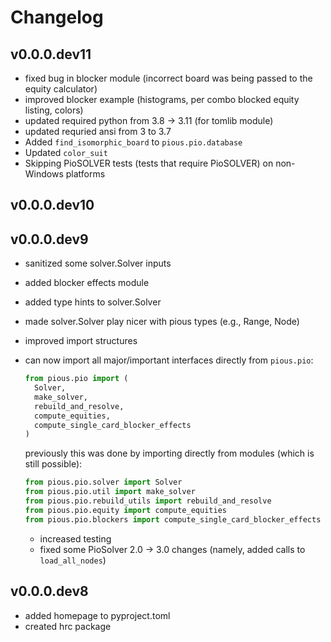 # Changelog

## v0.0.0.dev11
- fixed bug in blocker module (incorrect board was being passed to the equity calculator)
- improved blocker example (histograms, per combo blocked equity listing, colors)
- updated required python from 3.8 -> 3.11 (for tomlib module)
- updated requried ansi from 3 to 3.7
- Added `find_isomorphic_board` to `pious.pio.database`
- Updated `color_suit`
- Skipping PioSOLVER tests (tests that require PioSOLVER) on non-Windows platforms

## v0.0.0.dev10

## v0.0.0.dev9
- sanitized some solver.Solver inputs
- added blocker effects module
- added type hints to solver.Solver
- made solver.Solver play nicer with pious types (e.g., Range, Node)
- improved import structures
- can now import all major/important interfaces directly from `pious.pio`:
  ```python
  from pious.pio import (
    Solver,
    make_solver,
    rebuild_and_resolve,
    compute_equities,
    compute_single_card_blocker_effects
  )
  ```

  previously this was done by importing directly from modules (which is still possible):

  ```python
  from pious.pio.solver import Solver
  from pious.pio.util import make_solver
  from pious.pio.rebuild_utils import rebuild_and_resolve
  from pious.pio.equity import compute_equities
  from pious.pio.blockers import compute_single_card_blocker_effects
  ```

  - increased testing
  - fixed some PioSolver 2.0 -> 3.0 changes (namely, added calls to `load_all_nodes`)


## v0.0.0.dev8
- added homepage to pyproject.toml
- created hrc package
